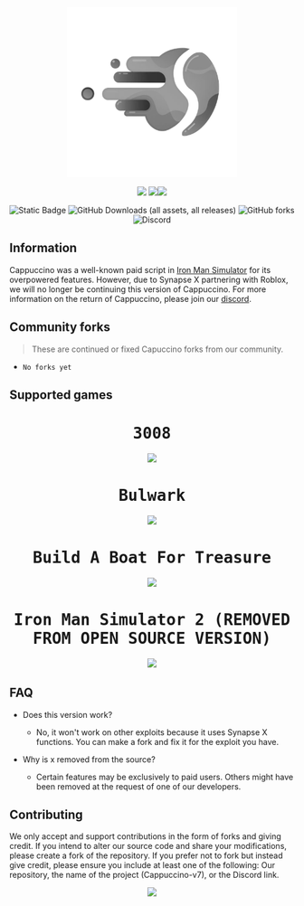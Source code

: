 <div align=center>
  <a href="https://discord.gg/U2u29MEVZs">
    <img style="height:300px" src="https://github.com/CappuccinoHost/Cappuccino-v7-source-code/blob/main/assets/logo.png?raw=true">
  </a>

  <a href="https://discord.gg/U2u29MEVZs"><img style="height:35px" src="https://logodownload.org/wp-content/uploads/2017/11/discord-logo-1-1.png"></a> <img style="height:15px" src="https://i.imgur.com/WK2E3E8.png"><a href="https://www.youtube.com/@pablopicasso4934"><img style="height:35px" src="https://www.pinclipart.com/picdir/big/530-5305994_icon-youtube-logo-png-clipart.png"></a> 
  
  ![Static Badge](https://img.shields.io/badge/status-discontinued-blue?color=rgb(200%2C%2080%2C%2080)) ![GitHub Downloads (all assets, all releases)](https://img.shields.io/github/downloads/CappuccinoHost/Cappuccino-v7-source-code/total) ![GitHub forks](https://img.shields.io/github/forks/CappuccinoHost/Cappuccino-v7-source-code?style=flat) ![Discord](https://img.shields.io/discord/683692238655717397?label=discord
)
</div>

## Information

Cappuccino was a well-known paid script in [Iron Man Simulator](https://www.roblox.com/games/1735775055/Iron-Man-Simulator) for its overpowered features.
However, due to Synapse X partnering with Roblox, we will no longer be continuing this version of Cappuccino.
For more information on the return of Cappuccino, please join our [discord](https://discord.gg/U2u29MEVZs).

## Community forks
>  These are continued or fixed Capuccino forks from our community.

- ``No forks yet``

<!-- 
## File redirection
- [Cappuccino v7 linkvertise](source.lua)
- [Cappuccino v7 Lore game (unfinished)](unfinished/lore-game/source.lua)
- [Cappuccino v7 Sound space (unfinished)](unfinished/sound-space/source.lua)
-->

## Supported games

<div align=center>
<kbd>

  <h1>3008</h1>

  <a href="https://www.roblox.com/games/2768379856">
    <img style="width:80%" src="https://tr.rbxcdn.com/4fd95459f6c334673a4c0749ce79b1bb/768/432/Image/Png"></img>
  </a>

  <h1>Bulwark</h1>
  <a href="https://www.roblox.com/games/6168898345">
    <img style="width:80%" src="https://tr.rbxcdn.com/da82b5b6d15209ad3ad1faf5a6f41414/768/432/Image/Webp"></img>
  </a>

  <h1>Build A Boat For Treasure</h1>
  <a href="https://www.roblox.com/games/537413528">
    <img style="width:80%" src="https://tr.rbxcdn.com/02c134bc3c375c493e1a130cdf61b9be/768/432/Image/Png"></img>
  </a>

  <h1>Iron Man Simulator 2 (REMOVED FROM OPEN SOURCE VERSION)</h1>
  <a href="https://www.roblox.com/games/6097258548">
    <img style="width:80%" src="https://tr.rbxcdn.com/fbc848b0febdf9a9350622cc39a151f6/768/432/Image/Png"></img>
  </a>

</kbd>
</div>

<!-- 
- [3008](https://www.roblox.com/games/2768379856) | [Showcase video](https://www.youtube.com/watch?v=K7GZ8P8pN68)
- [Bulwark](https://www.roblox.com/games/6168898345)
- [Build A Boat For Treasure](https://www.roblox.com/games/537413528)
- ~~[Iron man simulator 2](https://www.roblox.com/games/6097258548)~~ 
-->

## FAQ
- Does this version work?
  - No, it won't work on other exploits because it uses Synapse X functions. You can make a fork and fix it for the exploit you have.

- Why is x removed from the source?
  - Certain features may be exclusively to paid users. Others might have been removed at the request of one of our developers.

## Contributing

We only accept and support contributions in the form of forks and giving credit.
If you intend to alter our source code and share your modifications, please create a fork of the repository.
If you prefer not to fork but instead give credit, please ensure you include at least one of the following: Our repository, the name of the project (Cappuccino-v7), or the Discord link.
<div align=center>
  <img style="width:100%" src="https://files.catbox.moe/6nuzlo.jpg"></img>
</div>
